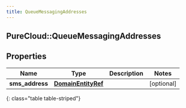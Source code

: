 ```yaml
---
title: QueueMessagingAddresses
---
```

## PureCloud::QueueMessagingAddresses

## Properties

|Name | Type | Description | Notes|
|------------ | ------------- | ------------- | -------------|
| **sms_address** | [**DomainEntityRef**](DomainEntityRef.html) |  | [optional] |
{: class="table table-striped"}


